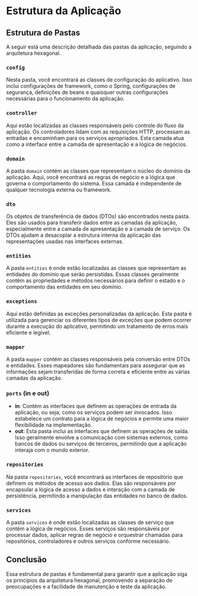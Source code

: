 # Estrutura da Aplicação

## Estrutura de Pastas

A seguir está uma descrição detalhada das pastas da aplicação, seguindo a arquitetura hexagonal.

### `config`
Nesta pasta, você encontrará as classes de configuração do aplicativo. Isso inclui configurações de framework, como o Spring, configurações de segurança, definições de beans e quaisquer outras configurações necessárias para o funcionamento da aplicação.

### `controller`
Aqui estão localizadas as classes responsáveis pelo controle do fluxo da aplicação. Os controladores lidam com as requisições HTTP, processam as entradas e encaminham para os serviços apropriados. Esta camada atua como a interface entre a camada de apresentação e a lógica de negócios.

### `domain`
A pasta `domain` contém as classes que representam o núcleo do domínio da aplicação. Aqui, você encontrará as regras de negócio e a lógica que governa o comportamento do sistema. Essa camada é independente de qualquer tecnologia externa ou framework.

### `dto`
Os objetos de transferência de dados (DTOs) são encontrados nesta pasta. Eles são usados para transferir dados entre as camadas da aplicação, especialmente entre a camada de apresentação e a camada de serviço. Os DTOs ajudam a desacoplar a estrutura interna da aplicação das representações usadas nas interfaces externas.

### `entities`
A pasta `entities` é onde estão localizadas as classes que representam as entidades do domínio que serão persistidas. Essas classes geralmente contêm as propriedades e métodos necessários para definir o estado e o comportamento das entidades em seu domínio.

### `exceptions`
Aqui estão definidas as exceções personalizadas da aplicação. Esta pasta é utilizada para gerenciar os diferentes tipos de exceções que podem ocorrer durante a execução do aplicativo, permitindo um tratamento de erros mais eficiente e legível.

### `mapper`
A pasta `mapper` contém as classes responsáveis pela conversão entre DTOs e entidades. Esses mapeadores são fundamentais para assegurar que as informações sejam transferidas de forma correta e eficiente entre as várias camadas da aplicação.

### `ports` (in e out)
- **in**: Contém as interfaces que definem as operações de entrada da aplicação, ou seja, como os serviços podem ser invocados. Isso estabelece um contrato para a lógica de negócios e permite uma maior flexibilidade na implementação.
- **out**: Esta pasta inclui as interfaces que definem as operações de saída. Isso geralmente envolve a comunicação com sistemas externos, como bancos de dados ou serviços de terceiros, permitindo que a aplicação interaja com o mundo exterior.

### `repositories`
Na pasta `repositories`, você encontrará as interfaces de repositório que definem os métodos de acesso aos dados. Elas são responsáveis por encapsular a lógica de acesso a dados e interação com a camada de persistência, permitindo a manipulação das entidades no banco de dados.

### `services`
A pasta `services` é onde estão localizadas as classes de serviço que contêm a lógica de negócios. Esses serviços são responsáveis por processar dados, aplicar regras de negócio e orquestrar chamadas para repositórios, controladores e outros serviços conforme necessário.

## Conclusão
Essa estrutura de pastas é fundamental para garantir que a aplicação siga os princípios da arquitetura hexagonal, promovendo a separação de preocupações e a facilidade de manutenção e teste da aplicação.